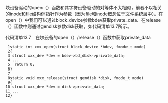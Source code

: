 块设备驱动的open（）函数和其字符设备驱动的对等体不太相似，前者不以相关的inode和file结构体指针作为参数（因为file和inode概念位于文件系统层中）。在open（）中我们可以通过block_device参数bdev获取private_data、在release（）函数中则通过gendisk参数disk获取，如代码清单13.7所示。

代码清单13.7　在块设备的open（）/release（）函数中获取private_data

```
 1static int xxx_open(struct block_device *bdev, fmode_t mode)
 2{
 3 struct xxx_dev *dev = bdev->bd_disk->private_data;
 4 ...
 5  return 0;
 6}
 7
 8static void xxx_release(struct gendisk *disk, fmode_t mode)
 9{
10 struct xxx_dev *dev = disk->private_data;
11 ...
12}
```

